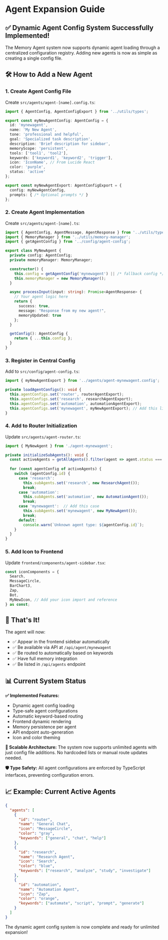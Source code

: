 # Agent Expansion Guide

## ✅ Dynamic Agent Config System Successfully Implemented!

The Memory Agent system now supports dynamic agent loading through a centralized configuration registry. Adding new agents is now as simple as creating a single config file.

## 🛠️ How to Add a New Agent

### 1. Create Agent Config File

Create `src/agents/agent-[name].config.ts`:

```typescript
import { AgentConfig, AgentConfigExport } from '../utils/types';

export const myNewAgentConfig: AgentConfig = {
  id: 'mynewagent',
  name: 'My New Agent',
  tone: 'professional and helpful',
  goal: 'Specialized task description',
  description: 'Brief description for sidebar',
  memoryScope: 'persistent',
  tools: ['tool1', 'tool2'],
  keywords: ['keyword1', 'keyword2', 'trigger'],
  icon: 'IconName', // From Lucide React
  color: 'purple',
  status: 'active'
};

export const myNewAgentExport: AgentConfigExport = {
  config: myNewAgentConfig,
  prompts: { /* Optional prompts */ }
};
```

### 2. Create Agent Implementation

Create `src/agents/agent-[name].ts`:

```typescript
import { AgentConfig, AgentMessage, AgentResponse } from '../utils/types';
import { MemoryManager } from '../utils/memory-manager';
import { getAgentConfig } from '../config/agent-config';

export class MyNewAgent {
  private config: AgentConfig;
  private memoryManager: MemoryManager;

  constructor() {
    this.config = getAgentConfig('mynewagent') || /* fallback config */;
    this.memoryManager = new MemoryManager();
  }

  async processInput(input: string): Promise<AgentResponse> {
    // Your agent logic here
    return {
      success: true,
      message: "Response from my new agent!",
      memoryUpdated: true
    };
  }

  getConfig(): AgentConfig {
    return { ...this.config };
  }
}
```

### 3. Register in Central Config

Add to `src/config/agent-config.ts`:

```typescript
import { myNewAgentExport } from '../agents/agent-mynewagent.config';

private loadAgentConfigs(): void {
  this.agentConfigs.set('router', routerAgentExport);
  this.agentConfigs.set('research', researchAgentExport);
  this.agentConfigs.set('automation', automationAgentExport);
  this.agentConfigs.set('mynewagent', myNewAgentExport); // Add this line
}
```

### 4. Add to Router Initialization

Update `src/agents/agent-router.ts`:

```typescript
import { MyNewAgent } from './agent-mynewagent';

private initializeSubAgents(): void {
  const activeAgents = getAllAgents().filter(agent => agent.status === 'active' && agent.id !== 'router');
  
  for (const agentConfig of activeAgents) {
    switch (agentConfig.id) {
      case 'research':
        this.subAgents.set('research', new ResearchAgent());
        break;
      case 'automation':
        this.subAgents.set('automation', new AutomationAgent());
        break;
      case 'mynewagent':  // Add this case
        this.subAgents.set('mynewagent', new MyNewAgent());
        break;
      default:
        console.warn(`Unknown agent type: ${agentConfig.id}`);
    }
  }
}
```

### 5. Add Icon to Frontend

Update `frontend/components/agent-sidebar.tsx`:

```typescript
const iconComponents = {
  Search,
  MessageCircle,
  BarChart3,
  Zap,
  Bot,
  MyNewIcon, // Add your icon import and reference
} as const;
```

## 🎯 That's It!

The agent will now:
- ✅ Appear in the frontend sidebar automatically
- ✅ Be available via API at `/api/agent/mynewagent`
- ✅ Be routed to automatically based on keywords
- ✅ Have full memory integration
- ✅ Be listed in `/api/agents` endpoint

## 📊 Current System Status

**✅ Implemented Features:**
- Dynamic agent config loading
- Type-safe agent configurations
- Automatic keyword-based routing
- Frontend dynamic rendering
- Memory persistence per agent
- API endpoint auto-generation
- Icon and color theming

**🔄 Scalable Architecture:**
The system now supports unlimited agents with just config file additions. No hardcoded lists or manual route updates needed.

**🛡️ Type Safety:**
All agent configurations are enforced by TypeScript interfaces, preventing configuration errors.

## 📈 Example: Current Active Agents

```json
{
  "agents": [
    {
      "id": "router",
      "name": "General Chat", 
      "icon": "MessageCircle",
      "color": "gray",
      "keywords": ["general", "chat", "help"]
    },
    {
      "id": "research",
      "name": "Research Agent",
      "icon": "Search", 
      "color": "blue",
      "keywords": ["research", "analyze", "study", "investigate"]
    },
    {
      "id": "automation",
      "name": "Automation Agent",
      "icon": "Zap",
      "color": "orange", 
      "keywords": ["automate", "script", "prompt", "generate"]
    }
  ]
}
```

The dynamic agent config system is now complete and ready for unlimited expansion!